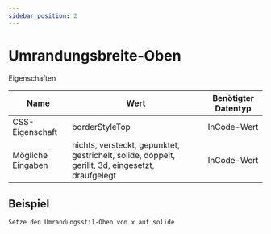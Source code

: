 ```yaml
---
sidebar_position: 2
---
```


# Umrandungsbreite-Oben

Eigenschaften

| Name              | Wert              | Benötigter Datentyp   |
| ----              | ----              | --------------------- |
| CSS-Eigenschaft   | borderStyleTop    | InCode-Wert           |
| Mögliche Eingaben | nichts, versteckt, gepunktet, gestrichelt, solide, doppelt, gerillt, 3d, eingesetzt, draufgelegt | InCode-Wert           |

## Beispiel
```
Setze den Umrandungsstil-Oben von x auf solide
```
